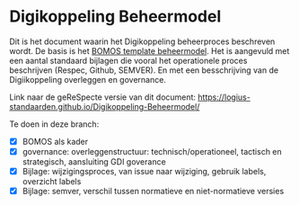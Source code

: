 # Digikoppeling Beheermodel


Dit is het document waarin het Digikoppeling beheerproces beschreven wordt. De basis is het [BOMOS template beheermodel](https://github.com/Logius-standaarden/BOMOS-voorbeeld-beheermodel). Het is aangevuld met een aantal standaard bijlagen die vooral het operationele proces beschrijven (Respec, Github, SEMVER). En met een besschrijving
van de Digiikoppeling overleggen en governance.

Link naar de geReSpecte versie van dit document:
https://logius-standaarden.github.io/Digikoppeling-Beheermodel/

Te doen in deze branch:
- [x] BOMOS als kader
- [x] governance: overleggenstructuur: technisch/operationeel, tactisch en strategisch, aansluiting GDI goverance
- [x] Bijlage: wijzigingsproces, van issue naar wijziging, gebruik labels, overzicht labels
- [x] Bijlage: semver, verschil tussen normatieve en niet-normatieve versies
